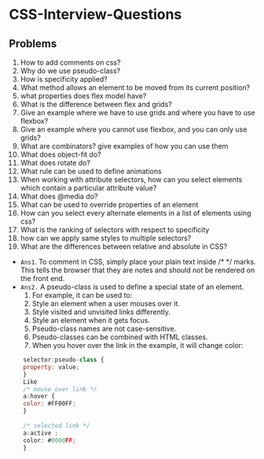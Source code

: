 # CSS-Interview-Questions
## Problems
1. How to add comments on css?
2. Why do we use pseudo-class?
3. How is specificity applied?
4. What method allows an element to be moved from its current position?
5. what properties does flex model have?
6. What is the difference between flex and grids?
7. Give an example where we have to use grids and where you have to use flexbox?
8. Give an example where you cannot use flexbox, and you can only use grids?
9. What are combinators? give examples of how you can use them
10. What does object-fit do?
11. What does rotate do?
12. What rule can be used to define animations
13. When working with attribute selectors, how can you select elements which contain a particular attribute value?
14. What does @media do?
15. What can be used to override properties of an element
16. How can you select every alternate elements in a list of elements using css?
17. What is the ranking of selectors with respect to specificity
18. how can we apply same styles to multiple selectors?
19. What are the differences between relative and absolute in CSS?


- ```Ans1```. To comment in CSS, simply place your plain text inside /* */ marks. This tells  the browser that they are notes and should not be rendered on the front end.
- ```Ans2.``` A pseudo-class is used to define a special state of an element.
   1. For example, it can be used to:
   2. Style an element when a user mouses over it.
   3. Style visited and unvisited links differently.
   4. Style an element when it gets focus.
   5. Pseudo-class names are not case-sensitive.
   6. Pseudo-classes can be combined with HTML classes.
   7. When you hover over the link in the example, it will change color:
```js
    selector:pseudo-class {
    property: value;
    }
    Like 
    /* mouse over link */
    a:hover {
    color: #FF00FF;
    }
    
    /* selected link */
    a:active ;
    color: #0000FF;
    }
```

